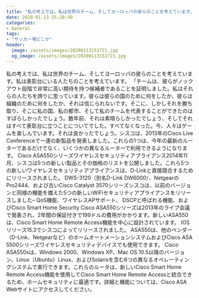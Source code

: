```yaml
---
title: "私の考えでは、私は世界のチーム、そしてヨーロッパの彼らのことを考えています。"
date: 2020-01-13 15:20:49
categories:
- General
tags:
- "サッカー場どこか"
header:
  image: /assets/images/20200113151721.jpg
  og_image: /assets/images/20200113151721.jpg
---
```


私の考えでは、私は世界のチーム、そしてヨーロッパの彼らのことを考えています。私は表彰台にいる人たちのことを考えています。 「チームは、彼らがノックアウト段階で非常に高い期待を持つ候補者であることを証明しました。私はそれらの人たちを誇りに思っています。彼らは彼らの国のために何をしたか、彼らは組織のために何をしたか、それは信じられないです。そこに、しかしそれを勝ち取り、そこに私の国、私の都市、そして私のチームを代表することができたのはすばらしかったでしょう。数年前、それは素晴らしかったでしょう、そしてそれはすべて表彰台に立つことについてでした。すべてなくなった。今、人々はゲームを楽しんでいます。それは良かったでしょう。シスコは、2013年のCisco Live Conferenceで一連の新製品を発表しました。これらの1つは、今年の最新のルーターであるだけでなく、いくつかの異なるルーターで利用できるようになります。 Cisco ASA550シリーズワイヤレスセキュリティアプライアンス2014年11月、シスコは5つの新しい製品とその価格のリストを公開しました。これら5つの新しいワイヤレスセキュリティアプライアンスは、D-Linkと直接競合するためにリリースされました。 DWS-3120（別名D-Link DW6000）、NetgearのPro2444、および古いCisco Catalyst 3570シリーズシスコは、以前のバージョンと同様の機能を備えた5つの新しいWiFiセキュリティアプライアンスをリリースしました– QoS機能、ワイヤレスAPサポート、 DSCPと呼ばれる機能、およびCisco Smart Home Security Cisco ASA550シリーズは2013年のライブ会議で発表され、2年間の保証付きで199ドルの費用がかかります。新しいASA550は、Cisco Smart Home Remote Access機能を中心に設計されています。 IOSリリース15.3でシスコによってリリースされました。 ASA550は、他のベンダー（D-Link、Netgearなど）のホームオートメーションシステムおよびCisco ASA 5500シリーズワイヤレスセキュリティデバイスでも使用できます。 Cisco ASA550sは、Windows 2000、Windows XP、Mac OS 10.5以降のバージョン、Linux（Ubuntu）Linux、およびSolarisを含む6つの異なるオペレーティングシステムで実行できます。これらのルータは、新しいCisco Smart Home Remote Access機能を使用してCisco Smart Home Remote Accessと統合できるため、ホームセキュリティに最適です。詳細と機能については、Cisco ASA Webサイトにアクセスしてください。
